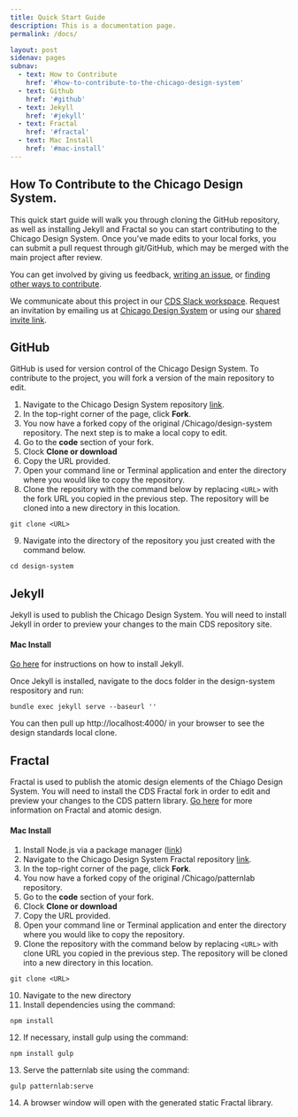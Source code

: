 ```yaml
---
title: Quick Start Guide
description: This is a documentation page.
permalink: /docs/

layout: post
sidenav: pages
subnav:
  - text: How to Contribute
    href: '#how-to-contribute-to-the-chicago-design-system'
  - text: Github
    href: '#github'
  - text: Jekyll
    href: '#jekyll'
  - text: Fractal
    href: '#fractal'
  - text: Mac Install
    href: '#mac-install'
---
```


## How To Contribute to the Chicago Design System.

This quick start guide will walk you through cloning the GitHub repository, as well as installing  Jekyll and Fractal so you can start contributing to the Chicago Design System. Once you've made edits to your local forks, you can submit a pull request through git/GitHub, which may be merged with the main project after review.

You can get involved by giving us feedback, [writing an issue](https://github.com/Chicago/design-system/issues/new), or [finding other ways to contribute](https://opensource.guide/how-to-contribute/).

We communicate about this project in our [CDS Slack workspace](https://chicagodesignsystem.slack.com/messages). Request an invitation by emailing us at [Chicago Design System](mailto:design.system@cityofchicago.org) or using our [shared invite link](https://join.slack.com/t/chicagodesignsystem/shared_invite/enQtMzM2OTA4MTQyNzIzLWVlOWFkOWQ4YWE0NWQ2YTAzOTFmYWFlMGVjNTEwZjA5ZWNmYjFkZTNhNDNhMmM1MTJiYmQ3MDk2NWZkNzg2Mjg).


## GitHub

GitHub is used for version control of the Chicago Design System. To contribute to the project, you will fork a version of the main repository to edit.

1. Navigate to the Chicago Design System repository [link](https://github.com/Chicago/design-system).
2. In the top-right corner of the page, click **Fork**.
3. You now have a forked copy of the original /Chicago/design-system repository. The next step is to make a local copy to edit.
4. Go to the **code** section of your fork.
5. Clock **Clone or download**
6. Copy the URL provided.
7. Open your command line or Terminal application and enter the directory where you would like to copy the repository.
8. Clone the repository with the command below by replacing `<URL>` with the fork URL you copied in the previous step. The repository will be cloned into a new directory in this location.
```
git clone <URL>
```
9. Navigate into the directory of the repository you just created with the command below.
```
cd design-system
```

## Jekyll

Jekyll is used to publish the Chicago Design System. You will need to install Jekyll in order to preview your changes to the main CDS repository site.

#### Mac Install

[Go here](https://jekyllrb.com/docs/quickstart/) for instructions on how to install Jekyll.

Once Jekyll is installed, navigate to the docs folder in the design-system respository and run:

```
bundle exec jekyll serve --baseurl ''
```

You can then pull up http://localhost:4000/ in your browser to see the design standards local clone.

## Fractal

Fractal is used to publish the atomic design elements of the Chiago Design System. You will need to install the CDS Fractal fork in order to edit and preview your changes to the CDS pattern library. [Go here](http://github.com/chicago/design-library) for more information on Fractal and atomic design.

<!---
#### Mac Install as submodule

1. Install Node.js via a package manager ([link](https://nodejs.org/en/download/package-manager/#macos))
2. Install the Fractal submodule with the commands 
```
git submodule init
git submodule update
```
-->

#### Mac Install

1. Install Node.js via a package manager ([link](https://nodejs.org/en/download/package-manager/#macos))
2. Navigate to the Chicago Design System Fractal repository [link](https://github.com/Chicago/patternlab).
3. In the top-right corner of the page, click **Fork**.
4. You now have a forked copy of the original /Chicago/patternlab repository.
5. Go to the **code** section of your fork.
6. Clock **Clone or download**
7. Copy the URL provided.
8. Open your command line or Terminal application and enter the directory where you would like to copy the repository.
9. Clone the repository with the command below by replacing `<URL>` with clone URL you copied in the previous step. The repository will be cloned into a new directory in this location.
```
git clone <URL>
```
10. Navigate to the new directory
11. Install dependencies using the command:
```
npm install
```
12. If necessary, install gulp using the command:
```
npm install gulp
```
13. Serve the patternlab site using the command:
```
gulp patternlab:serve
```
14. A browser window will open with the generated static Fractal library.
